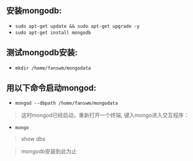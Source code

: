 ## 安装mongodb:
+ `sudo apt-get update && sudo apt-get upgrade -y`
+ `sudo apt-get install mongodb`

## 测试mongodb安装:
+ `mkdir /home/fanswm/mongodata`

## 用以下命令启动mongod:
+ `mongod --dbpath /home/fanswm/mongodata`

> 这时mongod已经启动，重新打开一个终端, 键入mongo进入交互程序：
+ `mongo`
> show dbs

> mongodb安装到此为止
